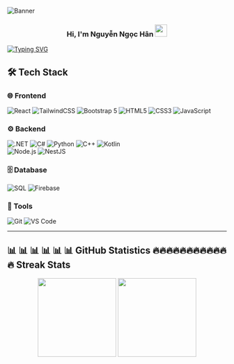 <!-- Banner -->

![Banner](https://capsule-render.vercel.app/api?type=waving&color=0:6EE7B7,100:A855F7&height=200&section=header)

<!-- Intro -->
<div align="center">
  <h3>
    Hi, I'm Nguyễn Ngọc Hân 
    <img src="https://media.giphy.com/media/hvRJCLFzcasrR4ia7z/giphy.gif" width="28">
  </h3>
</div>

[![Typing SVG](https://readme-typing-svg.herokuapp.com?font=Fira+Code&weight=600&size=22&pause=1000&color=2F81F7&center=true&vCenter=true&width=600&lines=Always+Learning;Software+Engineering+Student;Aspiring+.NET+Fullstack+Web+Developer;AI+%26+Computer+Vision+Enthusiast)](https://git.io/typing-svg)
## 🛠️ Tech Stack  
### 🌐 Frontend  
![React](https://img.shields.io/badge/React-20232A?style=for-the-badge&logo=react&logoColor=61DAFB) 
![TailwindCSS](https://img.shields.io/badge/Tailwind_CSS-38B2AC?style=for-the-badge&logo=tailwind-css&logoColor=white) 
![Bootstrap 5](https://img.shields.io/badge/Bootstrap%205-7952B3?style=for-the-badge&logo=bootstrap&logoColor=white) 
![HTML5](https://img.shields.io/badge/HTML5-E34F26?style=for-the-badge&logo=html5&logoColor=white) 
![CSS3](https://img.shields.io/badge/CSS3-1572B6?style=for-the-badge&logo=css3&logoColor=white) 
![JavaScript](https://img.shields.io/badge/JavaScript-F7DF1E?style=for-the-badge&logo=javascript&logoColor=black)  

### ⚙️ Backend  
![.NET](https://img.shields.io/badge/.NET-512BD4?style=for-the-badge&logo=dotnet&logoColor=white) 
![C#](https://img.shields.io/badge/C%23-239120?style=for-the-badge&logo=c-sharp&logoColor=white) 
![Python](https://img.shields.io/badge/Python-3776AB?style=for-the-badge&logo=python&logoColor=white) 
![C++](https://img.shields.io/badge/C++-00599C?style=for-the-badge&logo=cplusplus&logoColor=white) 
![Kotlin](https://img.shields.io/badge/Kotlin-7F52FF?style=for-the-badge&logo=kotlin&logoColor=white)  
![Node.js](https://img.shields.io/badge/Node.js-339933?style=for-the-badge&logo=nodedotjs&logoColor=white) 
![NestJS](https://img.shields.io/badge/NestJS-E0234E?style=for-the-badge&logo=nestjs&logoColor=white)  

### 🗄️ Database  
![SQL](https://img.shields.io/badge/SQL-003B57?style=for-the-badge&logo=mysql&logoColor=white) 
![Firebase](https://img.shields.io/badge/Firebase-FFCA28?style=for-the-badge&logo=firebase&logoColor=black)  

### 🔧 Tools  
![Git](https://img.shields.io/badge/Git-F05032?style=for-the-badge&logo=git&logoColor=white) 
![VS Code](https://img.shields.io/badge/VS%20Code-007ACC?style=for-the-badge&logo=visual-studio-code&logoColor=white)  

---

## 📊  📊  📊  📊 📊   📊 GitHub Statistics     🔥🔥🔥🔥🔥🔥🔥🔥🔥🔥🔥🔥 Streak Stats  

<div align="center">
  <!-- GitHub Stats (all commits included) -->
  <img src="https://github-readme-stats.vercel.app/api?username=Meranh05&show_icons=true&theme=tokyonight&include_all_commits=true&count_private=true" height="180"/>
  
  <!-- Streak Stats -->
  <img src="https://github-readme-streak-stats.herokuapp.com/?user=Meranh05&theme=tokyonight" height="180"/>
</div>






